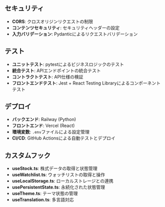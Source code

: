 ## セキュリティ

- **CORS**: クロスオリジンリクエストの制限
- **コンテンツセキュリティ**: セキュリティヘッダーの設定
- **入力バリデーション**: Pydanticによるリクエストバリデーション

## テスト

- **ユニットテスト**: pytestによるビジネスロジックのテスト
- **統合テスト**: APIエンドポイントの統合テスト
- **コントラクトテスト**: API仕様の検証
- **フロントエンドテスト**: Jest + React Testing Libraryによるコンポーネントテスト

## デプロイ

- **バックエンド**: Railway (Python)
- **フロントエンド**: Vercel (React)
- **環境変数**: `.env`ファイルによる設定管理
- **CI/CD**: GitHub Actionsによる自動テストとデプロイ

## カスタムフック

- **useStock.ts**: 株式データの取得と状態管理
- **useWatchlist.ts**: ウォッチリストの取得と操作
- **useLocalStorage.ts**: ローカルストレージとの連携
- **usePersistentState.ts**: 永続化された状態管理
- **useTheme.ts**: テーマ状態の管理
- **useTranslation.ts**: 多言語対応